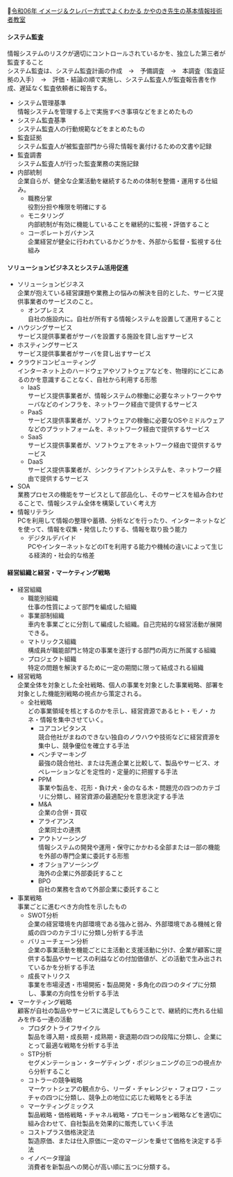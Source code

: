 
📖[令和06年 イメージ＆クレバー方式でよくわかる かやのき先生の基本情報技術者教室](https://gihyo.jp/book/2023/978-4-297-13827-1)

#### システム監査

情報システムのリスクが適切にコントロールされているかを、独立した第三者が監査すること  
システム監査は、システム監査計画の作成　→　予備調査　→　本調査（監査証拠の入手）　→　評価・結論の順で実施し、システム監査人が監査報告書を作成、遅延なく監査依頼者に報告する。
- システム管理基準  
  情報システムを管理する上で実施すべき事項などをまとめたもの
- システム監査基準  
  システム監査人の行動規範などをまとめたもの
- 監査証拠  
  システム監査人が被監査部門から得た情報を裏付けるための文書や記録
- 監査調書  
  システム監査人が行った監査業務の実施記録
- 内部統制  
  企業自らが、健全な企業活動を継続するための体制を整備・運用する仕組み。
  - 職務分掌  
    役割分担や権限を明確にする
  - モニタリング  
    内部統制が有効に機能していることを継続的に監視・評価すること
  - コーポレートガバナンス  
    企業経営が健全に行われているかどうかを、外部から監督・監視する仕組み

#### ソリューションビジネスとシステム活用促進

- ソリューションビジネス  
  企業が抱えている経営課題や業務上の悩みの解決を目的とした、サービス提供事業者のサービスのこと。
  - オンプレミス  
    自社の施設内に。自社が所有する情報システムを設置して運用すること
- ハウジングサービス  
  サービス提供事業者がサーバを設置する施設を貸し出すサービス
- ホスティングサービス  
  サービス提供事業者がサーバを貸し出すサービス
- クラウドコンピューティング  
  インターネット上のハードウェアやソフトウェアなどを、物理的にどこにあるのかを意識することなく、自社から利用する形態
  - IaaS  
    サービス提供事業者が、情報システムの稼働に必要なネットワークやサーバなどのインフラを、ネットワーク経由で提供するサービス
  - PaaS  
    サービス提供事業者が、ソフトウェアの稼働に必要なOSやミドルウェアなどのプラットフォームを、ネットワーク経由で提供するサービス
  - SaaS  
    サービス提供事業者が、ソフトウェアをネットワーク経由で提供するサービス
  - DaaS  
    サービス提供事業者が、シンクライアントシステムを、ネットワーク経由で提供するサービス
- SOA  
  業務プロセスの機能をサービスとして部品化し、そのサービスを組み合わせることで、情報システム全体を構築していく考え方
- 情報リテラシ  
  PCを利用して情報の整理や蓄積、分析などを行ったり、インターネットなどを使って、情報を収集・発信したりする、情報を取り扱う能力
  - デジタルデバイド  
    PCやインターネットなどのITを利用する能力や機械の違いによって生じる経済的・社会的な格差

#### 経営組織と経営・マーケティング戦略

- 経営組織  
  - 職能別組織  
    仕事の性質によって部門を編成した組織
  - 事業部制組織  
    車内を事業ごとに分割して編成した組織。自己完結的な経営活動が展開できる。
  - マトリックス組織  
    構成員が職能部門と特定の事業を遂行する部門の両方に所属する組織
  - プロジェクト組織  
    特定の問題を解決するために一定の期間に限って結成される組織
- 経営戦略  
  企業全体を対象とした全社戦略、個人の事業を対象とした事業戦略、部署を対象とした機能別戦略の視点から策定される。
  - 全社戦略  
    どの事業領域を核とするのかを示し、経営資源であるヒト・モノ・カネ・情報を集中させていく。
    - コアコンピタンス  
      競合他社がまねのできない独自のノウハウや技術などに経営資源を集中し、競争優位を確立する手法
    - ベンチマーキング  
      最強の競合他社、または先進企業と比較して、製品やサービス、オペレーションなどを定性的・定量的に把握する手法
    - PPM  
      事業や製品を、花形・負け犬・金のなる木・問題児の四つのカテゴリに分類し、経営資源の最適配分を意思決定する手法
    - M&A  
      企業の合併・買収
    - アライアンス  
      企業同士の連携
    - アウトソーシング  
      情報システムの開発や運用・保守にかかわる全部または一部の機能を外部の専門企業に委託する形態
    - オフショアソーシング  
      海外の企業に外部委託すること
    - BPO  
      自社の業務を含めて外部企業に委託すること
- 事業戦略  
  事業ごとに進むべき方向性を示したもの
  - SWOT分析  
    企業の経営環境を内部環境である強みと弱み、外部環境である機械と脅威の四つのカテゴリに分類し分析する手法
  - バリューチェーン分析  
    企業の事業活動を機能ごとに主活動と支援活動に分け、企業が顧客に提供する製品やサービスの利益などの付加価値が、どの活動で生み出されているかを分析する手法
  - 成長マトリクス  
    事業を市場浸透・市場開拓・製品開発・多角化の四つのタイプに分類し、事業の方向性を分析する手法
- マーケティング戦略  
  顧客が自社の製品やサービスに満足してもらうことで、継続的に売れる仕組みを作る一連の活動
  - プロダクトライフサイクル  
    製品を導入期・成長期・成熟期・衰退期の四つの段階に分類し、企業にとって最適な戦略を分析する手法
  - STP分析  
    セグメンテーション・ターゲティング・ポジショニングの三つの視点から分析すること
  - コトラーの競争戦略  
    マーケットシェアの観点から、リーダ・チャレンジャ・フォロワ・ニッチャの四つに分類し、競争上の地位に応じた戦略をとる手法
  - マーケティングミックス  
    製品戦略・価格戦略・チャネル戦略・プロモーション戦略などを適切に組み合わせて、自社製品を効果的に販売していく手法
  - コストプラス価格決定法  
    製造原価、または仕入原価に一定のマージンを乗せて価格を決定する手法
  - イノベータ理論  
    消費者を新製品への関心が高い順に五つに分類する。
